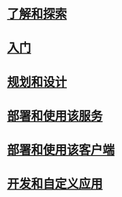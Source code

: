 # [了解和探索](/information-protection/information-protection/what-is-information-protection)
# [入门](/information-protection/get-started/requirements-azure-rms)
# [规划和设计](/information-protection/plan-design/deployment-roadmap)
# [部署和使用该服务](/information-protection/deploy-use/activate-service)
# [部署和使用该客户端](/information-protection/rms-client/use-client)
# [开发和自定义应用](/information-protection/develop/developers-guide)



<!--HONumber=Sep16_HO4-->



